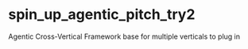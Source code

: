 # spin_up_agentic_pitch_try2
Agentic Cross-Vertical Framework base for multiple verticals to plug in
